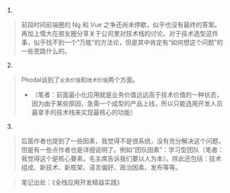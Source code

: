1.
> 前段时间前端圈的 Ng 和 Vue 之争还尚未停歇，似乎也没有最终的答案。再加上情大在朋友圈分享关于公司里对技术栈的讨论。对于技术选型这件事，似乎找不到一个“万能”的方法论，但是其中肯定有“如何想这个问题”的一些思路什么的。

2.
> Phodal谈到了`业务价值`和`技术价值`两个方面。
> - （笔者：前面最小化应用就是业务价值远远高于技术价值的一种状态，因为由于某些原因，急需一个成型的产品上线，所以只能选用开发人员最拿手的技术栈来实现最核心的功能）

3.
> 后面作者也提到了一些因素，我觉得不是很系统，没有充分解决这个问题，但是有一些点作者也是详细说明了。例如“团队因素”：学习型团队（笔者：我觉得这个是核心要素，毛主席告诉我们要以人为本）。除此还包括：技术组成、新技术、新框架、语言偏好、政治因素、发布等等。

> 笔记出处：《全栈应用开发精益实践》